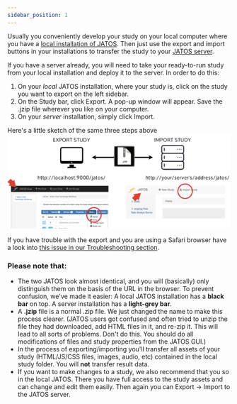 ```yaml
---
sidebar_position: 1
---
```


Usually you conveniently develop your study on your local computer where you have a [local installation of JATOS](Installation.html). Then just use the export and import buttons in your installations to transfer the study to your [JATOS server](JATOS-on-a-server.html).

If you have a server already, you will need to take your ready-to-run study from your local installation and deploy it to the server. In order to do this:
1. On your *local* JATOS installation, where your study is, click on the study you want to export on the left sidebar. 
1. On the Study bar, click Export. A pop-up window will appear. Save the .jzip file wherever you like on your computer.  
1. On your *server* installation, simply click Import. 

Here's a little sketch of the same three steps above
![jzip workflow](../../../static/img/jzipWorkflow.png)

If you have trouble with the export and you are using a Safari browser have a look into [this issue in our Troubleshooting section](Troubleshooting.html#downloading-a-study--exporting-a-study-fails-eg-in-safari-browsers).


### Please note that:

* The two JATOS look almost identical, and you will (basically) only distinguish them on the basis of the URL in the browser. To prevent confusion, we've made it easier: A local JATOS installation has a **black bar** on top. A server installation has a **light-grey bar**. 
* A **.jzip** file is a normal .zip file. We just changed the name to make this process clearer. (JATOS users got confused and often tried to unzip the file they had downloaded, add HTML files in it, and re-zip it. This will lead to all sorts of problems. Don't do this. 
You should do all modifications of files and study properties from the JATOS GUI.)
* In the process of exporting/importing you'll transfer all assets of your study (HTML/JS/CSS files, images, audio, etc) contained in the local study folder. You will **not** transfer result data. 
* If you want to make changes to a study, we also recommend that you so in the local JATOS. There you have full access to the study assets and can change and edit them easily. Then again you can Export → Import to the JATOS server. 



